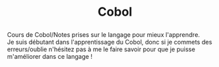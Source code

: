 
# <p align="center">Cobol</p>

 Cours de Cobol/Notes prises sur le langage pour mieux l'apprendre.
<br>
Je suis débutant dans l'apprentissage du Cobol, donc si je commets des erreurs/oublie n'hésitez pas à me le faire savoir pour que je puisse m'améliorer dans ce langage !
